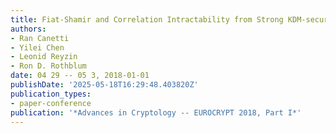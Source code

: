 ```yaml
---
title: Fiat-Shamir and Correlation Intractability from Strong KDM-secure Encryption
authors:
- Ran Canetti
- Yilei Chen
- Leonid Reyzin
- Ron D. Rothblum
date: 04 29 -- 05 3, 2018-01-01
publishDate: '2025-05-18T16:29:48.403820Z'
publication_types:
- paper-conference
publication: '*Advances in Cryptology -- EUROCRYPT 2018, Part I*'
---
```


